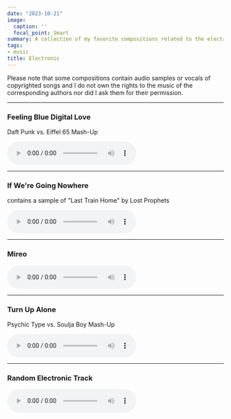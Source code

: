 ```yaml
---
date: "2023-10-21"
image:
  caption: ''
  focal_point: Smart
summary: A collection of my favorite compositions related to the electronic music genre.
tags:
- music
title: Electronic
---
```


<script>
document.addEventListener('play', function(e) {
    var audios = document.getElementsByTagName('audio');

    for (var i = 0, len = audios.length; i < len; i++) {
        if (audios[i] != e.target) {
            audios[i].pause();
        }
    }
}, true);
</script>

Please note that some compositions contain audio samples or vocals of copyrighted songs and I do not own the rights to the music of the corresponding authors nor did I ask them for their permission.

<hr>

### Feeling Blue Digital Love
Daft Punk vs. Eiffel 65 Mash-Up

<audio controls controlsList="nodownload">
  <source
    src="/media/electro/Feeling Blue Digital Love (Daft Punk - Eifel 65 Mash Up).mp3"
    type="audio/mp3">
  </source>
</audio>

<hr>

### If We're Going Nowhere
contains a sample of "Last Train Home" by Lost Prophets

<audio controls controlsList="nodownload">
  <source
    src="/media/electro/If We're Going Nowhere.mp3"
    type="audio/mp3">
  </source>
</audio>

<hr>

### Mireo

<audio controls controlsList="nodownload">
  <source
    src="/media/electro/Mireo.mp3"
    type="audio/mp3">
  </source>
</audio>

<hr>

### Turn Up Alone
Psychic Type vs. Soulja Boy Mash-Up

<audio controls controlsList="nodownload">
  <source
    src="/media/electro/Psychic Type x Soulja Boy - Turn Up Alone.mp3"
    type="audio/mp3">
  </source>
</audio>

<hr>

### Random Electronic Track

<audio controls controlsList="nodownload">
  <source
    src="/media/electro/Random Electronic Track.mp3"
    type="audio/mp3">
  </source>
</audio>

